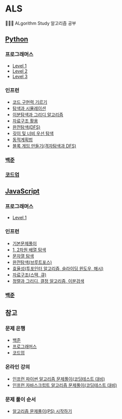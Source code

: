 # ALS
🏃🏻‍♀️ ALgorithm Study 알고리즘 공부

## [Python](https://github.com/GlassK/ALS/tree/main/Python)
### 프로그래머스
- [Level 1](https://github.com/GlassK/ALS/tree/main/Python/Programmars/Level_1)
- [Level 2](https://github.com/GlassK/ALS/tree/main/Python/Programmars/Level_2)
- [Level 3](https://github.com/GlassK/ALS/tree/main/Python/Programmars/Level_3)
### 인프런
- [코드 구현력 기르기](https://github.com/GlassK/ALS/tree/main/Python/Inflearn/1_%EC%BD%94%EB%93%9C%20%EA%B5%AC%ED%98%84%EB%A0%A5%20%EA%B8%B0%EB%A5%B4%EA%B8%B0)
- [탐색과 시뮬레이션](https://github.com/GlassK/ALS/tree/main/Python/Inflearn/2_%ED%83%90%EC%83%89%EA%B3%BC%20%EC%8B%9C%EB%AE%AC%EB%A0%88%EC%9D%B4%EC%85%98)
- [이분탐색과 그리디 알고리즘](https://github.com/GlassK/ALS/tree/main/Python/Inflearn/3_%EC%9D%B4%EB%B6%84%ED%83%90%EC%83%89%EA%B3%BC%20%EA%B7%B8%EB%A6%AC%EB%94%94%20%EC%95%8C%EA%B3%A0%EB%A6%AC%EC%A6%98)
- [자료구조 활용](https://github.com/GlassK/ALS/tree/main/Python/Inflearn/4_%EC%9E%90%EB%A3%8C%EA%B5%AC%EC%A1%B0%20%ED%99%9C%EC%9A%A9)
- [완전탐색(DFS)](https://github.com/GlassK/ALS/tree/main/Python/Inflearn/5_%EC%99%84%EC%A0%84%ED%83%90%EC%83%89(DFS))
- [깊이 및 너비 우선 탐색](https://github.com/GlassK/ALS/tree/main/Python/Inflearn/6_%EA%B9%8A%EC%9D%B4%20%EB%B0%8F%20%EB%84%88%EB%B9%84%20%EC%9A%B0%EC%84%A0%20%ED%83%90%EC%83%89)
- [동적계획법](https://github.com/GlassK/ALS/tree/main/Python/Inflearn/7_%EB%8F%99%EC%A0%81%EA%B3%84%ED%9A%8D%EB%B2%95)
- [블록 게임 만들기(격자탐색과 DFS)](https://github.com/GlassK/ALS/tree/main/Python/Inflearn/8_%EB%B8%94%EB%A1%9D%20%EA%B2%8C%EC%9E%84%20%EB%A7%8C%EB%93%A4%EA%B8%B0(%EA%B2%A9%EC%9E%90%ED%83%90%EC%83%89%EA%B3%BC%20DFS))
### [백준](https://github.com/GlassK/ALS/tree/main/Python/BaekJoon)
### [코드업](https://github.com/GlassK/ALS/tree/main/Python/CodeUp)

## [JavaScript](https://github.com/GlassK/ALS/tree/main/JavaScript)
### 프로그래머스
- [Level 1](https://github.com/GlassK/ALS/tree/main/JavaScript/Programmars/Level_1)
### 인프런
- [기본문제풀이](https://github.com/GlassK/ALS/tree/main/JavaScript/Inflearn/1_%EA%B8%B0%EB%B3%B8%EB%AC%B8%EC%A0%9C%ED%92%80%EC%9D%B4)
- [1, 2차원 배열 탐색](https://github.com/GlassK/ALS/tree/main/JavaScript/Inflearn/2_1%2C%202%EC%B0%A8%EC%9B%90%20%EB%B0%B0%EC%97%B4%20%ED%83%90%EC%83%89)
- [문자열 탐색](https://github.com/GlassK/ALS/tree/main/JavaScript/Inflearn/3_%EB%AC%B8%EC%9E%90%EC%97%B4%20%ED%83%90%EC%83%89)
- [완전탐색(브루트포스)](https://github.com/GlassK/ALS/tree/main/JavaScript/Inflearn/4_%EC%99%84%EC%A0%84%ED%83%90%EC%83%89(%EB%B8%8C%EB%A3%A8%ED%8A%B8%ED%8F%AC%EC%8A%A4))
- [효율성(투포인터 알고리즘, 슬라이딩 윈도우, 해시)](https://github.com/GlassK/ALS/tree/main/JavaScript/Inflearn/5_%ED%9A%A8%EC%9C%A8%EC%84%B1(%ED%88%AC%ED%8F%AC%EC%9D%B8%ED%84%B0%20%EC%95%8C%EA%B3%A0%EB%A6%AC%EC%A6%98%2C%20%EC%8A%AC%EB%9D%BC%EC%9D%B4%EB%94%A9%20%EC%9C%88%EB%8F%84%EC%9A%B0%2C%20%ED%95%B4%EC%8B%9C))
- [자료구조(스택, 큐)](https://github.com/GlassK/ALS/tree/main/JavaScript/Inflearn)
- [정렬과 그리디, 결정 알고리즘, 이분검색](https://github.com/GlassK/ALS/tree/main/JavaScript/Inflearn/7_%EC%A0%95%EB%A0%AC%EA%B3%BC%20%EA%B7%B8%EB%A6%AC%EB%94%94%2C%20%EA%B2%B0%EC%A0%95%20%EC%95%8C%EA%B3%A0%EB%A6%AC%EC%A6%98_%EC%9D%B4%EB%B6%84%EA%B2%80%EC%83%89)
### [백준](https://github.com/GlassK/ALS/tree/main/JavaScript/BaekJoon)

## 참고
### 문제 은행
- [백준](https://www.acmicpc.net/)
- [프로그래머스](https://programmers.co.kr/learn/challenges)
- [코드업](https://codeup.kr/problemsetsol.php?psid=33)
### 온라인 강의
- [인프런 파이썬 알고리즘 문제풀이(코딩테스트 대비)](https://www.inflearn.com/course/%ED%8C%8C%EC%9D%B4%EC%8D%AC-%EC%95%8C%EA%B3%A0%EB%A6%AC%EC%A6%98-%EB%AC%B8%EC%A0%9C%ED%92%80%EC%9D%B4-%EC%BD%94%EB%94%A9%ED%85%8C%EC%8A%A4%ED%8A%B8#)
- [인프런 자바스크립트 알고리즘 문제풀이(코딩테스트 대비)](https://www.inflearn.com/course/%EC%9E%90%EB%B0%94%EC%8A%A4%ED%81%AC%EB%A6%BD%ED%8A%B8-%EC%95%8C%EA%B3%A0%EB%A6%AC%EC%A6%98-%EB%AC%B8%EC%A0%9C%ED%92%80%EC%9D%B4#)
### 문제 풀이 순서
- [알고리즘 문제풀이(PS) 시작하기](https://plzrun.tistory.com/entry/%EC%95%8C%EA%B3%A0%EB%A6%AC%EC%A6%98-%EB%AC%B8%EC%A0%9C%ED%92%80%EC%9D%B4PS-%EC%8B%9C%EC%9E%91%ED%95%98%EA%B8%B0)

